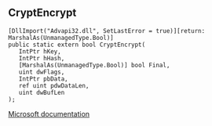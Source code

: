 ## CryptEncrypt

```
[DllImport("Advapi32.dll", SetLastError = true)][return: MarshalAs(UnmanagedType.Bool)]
public static extern bool CryptEncrypt(
   IntPtr hKey,
   IntPtr hHash,
   [MarshalAs(UnmanagedType.Bool)] bool Final,
   uint dwFlags,
   IntPtr pbData,
   ref uint pdwDataLen,
   uint dwBufLen
);
```

[Microsoft documentation](https://docs.microsoft.com/en-us/windows/win32/api/wincrypt/nf-wincrypt-cryptencrypt)
